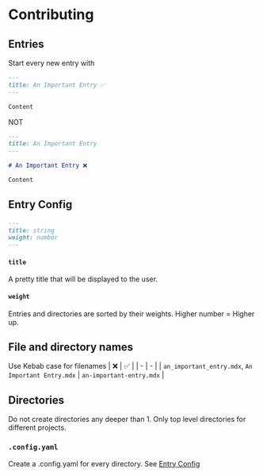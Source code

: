 # Contributing

## Entries

Start every new entry with
```markdown
---
title: An Important Entry ✅
---

Content
```

NOT

```markdown
---
title: An Important Entry
---

# An Important Entry ❌

Content
```

## Entry Config

```markdown
---
title: string
weight: number
---
```

#### `title`

A pretty title that will be displayed to the user.

#### `weight`

Entries and directories are sorted by their weights. Higher number = Higher up.

## File and directory names

Use Kebab case for filenames
| ❌ | ✅ |
| - | - |
| `an_important_entry.mdx`, `An Important Entry.mdx` | `an-important-entry.mdx` |

## Directories

Do not create directories any deeper than 1. Only top level directories for different projects.

### `.config.yaml`

Create a .config.yaml for every directory. See [Entry Config](#entry-config)
